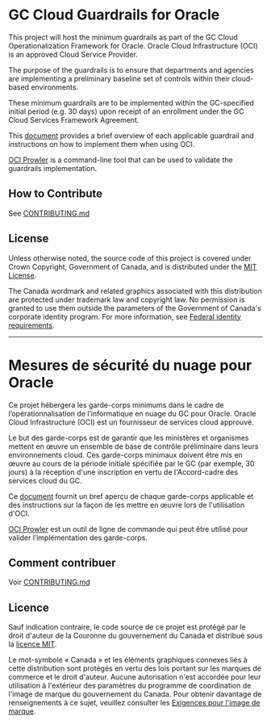 # GC Cloud Guardrails for Oracle

This project will host the minimum guardrails as part of the GC Cloud Operationalization Framework for Oracle. Oracle Cloud Infrastructure (OCI) is an approved Cloud Service Provider.

The purpose of the guardrails is to ensure that departments and agencies are implementing a preliminary baseline set of controls within their cloud-based environments. 

These minimum guardrails are to be implemented within the GC-specified initial period (e.g. 30 days) upon receipt of an enrollment under the GC Cloud Services Framework Agreement.

This [document](https://github.com/canada-ca/cloud-guardrails-oracle/blob/main/docs/Guardrails%20Implementation%20Guidance%20for%20Oracle%20Cloud%20-%20EN%20(Dec%202020).pdf) provides a brief overview of each applicable guardrail and instructions on how to implement them when using OCI.

[OCI Prowler](https://github.com/canada-ca/cloud-guardrails-oracle/blob/main/docs/OCI%20Cloud%20Guardrails%20-%20EN.pdf) is a command-line tool that can be used to validate the guardrails implementation.

## How to Contribute

See [CONTRIBUTING.md](CONTRIBUTING.md)

## License

Unless otherwise noted, the source code of this project is covered under Crown Copyright, Government of Canada, and is distributed under the [MIT License](LICENSE).

The Canada wordmark and related graphics associated with this distribution are protected under trademark law and copyright law. No permission is granted to use them outside the parameters of the Government of Canada's corporate identity program. For more information, see [Federal identity requirements](https://www.canada.ca/en/treasury-board-secretariat/topics/government-communications/federal-identity-requirements.html).

______________________
 
# Mesures de sécurité du nuage pour Oracle

Ce projet hébergera les garde-corps minimums dans le cadre de l’opérationnalisation de l’informatique en nuage du GC pour Oracle. Oracle Cloud Infrastructure (OCI) est un fournisseur de services cloud approuvé.

Le but des garde-corps est de garantir que les ministères et organismes mettent en œuvre un ensemble de base de contrôle préliminaire dans leurs environnements cloud.
Ces garde-corps minimaux doivent être mis en œuvre au cours de la période initiale spécifiée par le GC (par exemple, 30 jours) à la réception d'une inscription en vertu de l'Accord-cadre des services cloud du GC.

Ce [document](https://github.com/canada-ca/cloud-guardrails-oracle/blob/main/docs/Guardrails%20Implementation%20Guidance%20for%20Oracle%20Cloud%20-%20FR%20(Dec%202020).pdf) fournit un bref aperçu de chaque garde-corps applicable et des instructions sur la façon de les mettre en œuvre lors de l'utilisation d'OCI.

[OCI Prowler](https://github.com/canada-ca/cloud-guardrails-oracle/blob/main/docs/OCI%20Cloud%20Guardrails%20-%20FR.pdf) est un outil de ligne de commande qui peut être utilisé pour valider l’implémentation des garde-corps.

## Comment contribuer

Voir [CONTRIBUTING.md](CONTRIBUTING.md)

## Licence

Sauf indication contraire, le code source de ce projet est protégé par le droit d'auteur de la Couronne du gouvernement du Canada et distribué sous la [licence MIT](LICENSE).

Le mot-symbole « Canada » et les éléments graphiques connexes liés à cette distribution sont protégés en vertu des lois portant sur les marques de commerce et le droit d'auteur. Aucune autorisation n'est accordée pour leur utilisation à l'extérieur des paramètres du programme de coordination de l'image de marque du gouvernement du Canada. Pour obtenir davantage de renseignements à ce sujet, veuillez consulter les [Exigences pour l'image de marque](https://www.canada.ca/fr/secretariat-conseil-tresor/sujets/communications-gouvernementales/exigences-image-marque.html).



